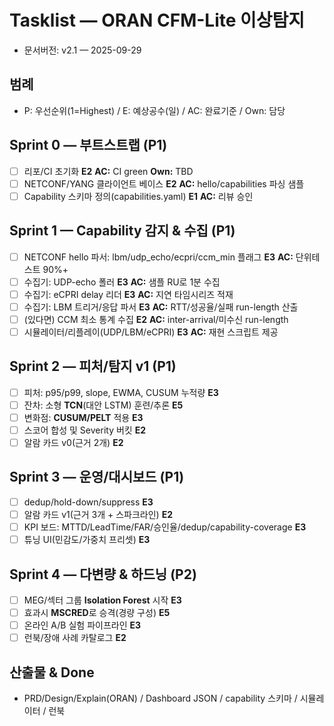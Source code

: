 # Tasklist — ORAN CFM-Lite 이상탐지
- 문서버전: v2.1 — 2025-09-29


## 범례
- P: 우선순위(1=Highest) / E: 예상공수(일) / AC: 완료기준 / Own: 담당

## Sprint 0 — 부트스트랩 (P1)
- [ ] 리포/CI 초기화 **E2** **AC:** CI green **Own:** TBD
- [ ] NETCONF/YANG 클라이언트 베이스 **E2** **AC:** hello/capabilities 파싱 샘플
- [ ] Capability 스키마 정의(capabilities.yaml) **E1** **AC:** 리뷰 승인

## Sprint 1 — Capability 감지 & 수집 (P1)
- [ ] NETCONF hello 파서: lbm/udp_echo/ecpri/ccm_min 플래그 **E3** **AC:** 단위테스트 90%+
- [ ] 수집기: UDP-echo 폴러 **E3** **AC:** 샘플 RU로 1분 수집
- [ ] 수집기: eCPRI delay 리더 **E3** **AC:** 지연 타임시리즈 적재
- [ ] 수집기: LBM 트리거/응답 파서 **E3** **AC:** RTT/성공율/실패 run-length 산출
- [ ] (있다면) CCM 최소 통계 수집 **E2** **AC:** inter-arrival/미수신 run-length
- [ ] 시뮬레이터/리플레이(UDP/LBM/eCPRI) **E3** **AC:** 재현 스크립트 제공

## Sprint 2 — 피처/탐지 v1 (P1)
- [ ] 피처: p95/p99, slope, EWMA, CUSUM 누적량 **E3**
- [ ] 잔차: 소형 **TCN**(대안 LSTM) 훈련/추론 **E5**
- [ ] 변화점: **CUSUM/PELT** 적용 **E3**
- [ ] 스코어 합성 및 Severity 버킷 **E2**
- [ ] 알람 카드 v0(근거 2개) **E2**

## Sprint 3 — 운영/대시보드 (P1)
- [ ] dedup/hold-down/suppress **E3**
- [ ] 알람 카드 v1(근거 3개 + 스파크라인) **E2**
- [ ] KPI 보드: MTTD/LeadTime/FAR/승인율/dedup/capability-coverage **E3**
- [ ] 튜닝 UI(민감도/가중치 프리셋) **E3**

## Sprint 4 — 다변량 & 하드닝 (P2)
- [ ] MEG/섹터 그룹 **Isolation Forest** 시작 **E3**
- [ ] 효과시 **MSCRED**로 승격(경량 구성) **E5**
- [ ] 온라인 A/B 실험 파이프라인 **E3**
- [ ] 런북/장애 사례 카탈로그 **E2**

## 산출물 & Done
- PRD/Design/Explain(ORAN) / Dashboard JSON / capability 스키마 / 시뮬레이터 / 런북

